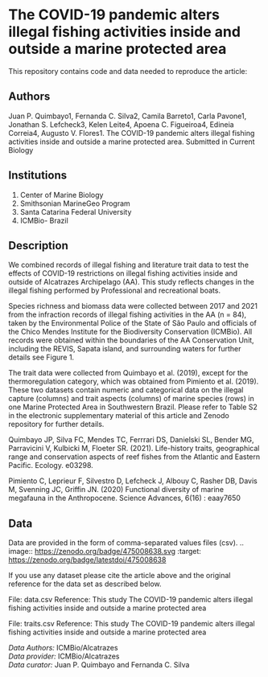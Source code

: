 # The COVID-19 pandemic alters illegal fishing activities inside and outside a marine protected area

This repository contains code and data needed to reproduce the article:

## Authors
Juan P. Quimbayo1, Fernanda C. Silva2, Camila Barreto1, Carla Pavone1, Jonathan S. Lefcheck3, Kelen Leite4, Apoena C. Figueiroa4, Edineia Correia4, Augusto V. Flores1. The COVID-19 pandemic alters illegal fishing activities inside and outside a marine protected area. Submitted in Current Biology 

## Institutions
 1. Center of Marine Biology    
 2. Smithsonian MarineGeo Program
 3. Santa Catarina Federal University   
 4. ICMBio- Brazil

## Description
We combined records of illegal fishing and literature trait data to test the effects of COVID-19 restrictions on illegal fishing activities inside and outside of Alcatrazes Archipelago (AA). This study reflects changes in the illegal fishing performed by Professional and recreational boats. 

Species richness and biomass data were collected between 2017 and 2021 from the infraction records of illegal fishing activities in the AA (n = 84), taken by the Environmental Police of the State of São Paulo and officials of the Chico Mendes Institute for the Biodiversity Conservation (ICMBio). All records were obtained within the boundaries of the AA Conservation Unit, including the REVIS, Sapata island, and surrounding waters for further details see Figure 1.  

The trait data were collected from Quimbayo et al. (2019), except for the thermoregulation category, which was obtained from Pimiento et al. (2019). These two datasets contain numeric and categorical data on the illegal capture (columns) and trait aspects (columns) of marine species (rows) in one Marine Protected Area in Southwestern Brazil. Please refer to Table S2 in the electronic supplementary material of this article and Zenodo repository for further details.

Quimbayo JP, Silva FC, Mendes TC, Ferrrari DS, Danielski SL, Bender MG, Parravicini V, Kulbicki M, Floeter SR. (2021). Life-history traits, geographical range and conservation aspects of reef fishes from the Atlantic and Eastern Pacific. Ecology. e03298.

Pimiento C, Leprieur F, Silvestro D, Lefcheck J, Albouy C, Rasher DB, Davis M, Svenning JC, Griffin JN. (2020) Functional diversity of marine megafauna in the Anthropocene. Science Advances, 6(16) : eaay7650

## Data
Data are provided in the form of comma-separated values files (csv).
.. image:: https://zenodo.org/badge/475008638.svg
   :target: https://zenodo.org/badge/latestdoi/475008638

If you use any dataset please cite the article above and the original reference for the data 
set as described below.

File: data.csv
Reference: This study
The COVID-19 pandemic alters illegal fishing activities inside and outside a marine protected area

File: traits.csv
Reference: This study
The COVID-19 pandemic alters illegal fishing activities inside and outside a marine protected area

*Data Authors:*  ICMBio/Alcatrazes   
*Data provider:* ICMBio/Alcatrazes     
*Data curator:* Juan P. Quimbayo and Fernanda C. Silva 
